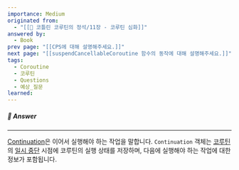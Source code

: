 ```yaml
---
importance: Medium
originated from:
  - "[[📘 코틀린 코루틴의 정석/11장 - 코루틴 심화]]"
answered by:
  - Book
prev page: "[[CPS에 대해 설명해주세요.]]"
next page: "[[suspendCancellableCoroutine 함수의 동작에 대해 설명해주세요.]]"
tags:
  - Coroutine
  - 코루틴
  - Questions
  - 예상_질문
learned:
---
```

##### 💬 Answer
---
[Continuation](Continuation.md)은 이어서 실행해야 하는 작업을 말합니다.
`Continuation` 객체는 [코루틴](코루틴.md)의 [일시 중단](일시%20중단.md) 시점에 코루틴의 실행 상태를 저장하며, 다음에 실행해야 하는 작업에 대한 정보가 포함됩니다.
